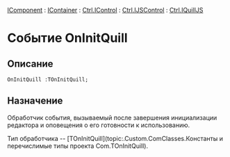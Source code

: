 ﻿---
Link: .Ctrl.IQuillJS.@OnInitQuill
---

[IComponent](topic:Com.Custom.ComClasses.IComponent.Default) :
[IContainer](topic:Com.Custom.ComClasses.IContainer.Default) :
[Ctrl.IControl](topic:Com.Custom.ComClasses.Ctrl.IControl.Default) :
[Ctrl.IJSControl](topic:Com.Custom.ComClasses.Ctrl.IJSControl.Default) :
[Ctrl.IQuillJS](Default)

# Событие OnInitQuill

## Описание

    OnInitQuill :TOnInitQuill;

## Назначение

Обработчик события, вызываемый после завершения инициализации редактора и оповещения о его готовности к использованию.

Тип обработчика  -- [TOnInitQuill](topic:.Custom.ComClasses.Константы и перечислимые типы проекта Com.TOnInitQuill).